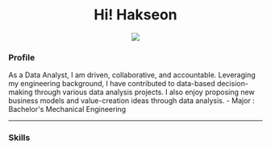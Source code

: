 <div align='center'>
  <h1>Hi! Hakseon</h1>
  <a href="https://hits.seeyoufarm.com"><img src="https://hits.seeyoufarm.com/api/count/incr/badge.svg?url=https%3A%2F%2Fgithub.com%2FHakseon97&count_bg=%23007DFF&title_bg=%23555555&icon=apacheairflow.svg&icon_color=%23FFFFFF&title=hits&edge_flat=false"/></a>
</div>

<h3> Profile </h3>
As a Data Analyst, I am driven, collaborative, and accountable. Leveraging my engineering background, I have contributed to data-based decision-making through various data analysis projects. I also enjoy proposing new business models and value-creation ideas through data analysis.
- Major : Bachelor's Mechanical Engineering

---
<h3> Skills </h3>



